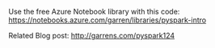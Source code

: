 Use the free Azure Notebook library with this code: https://notebooks.azure.com/garren/libraries/pyspark-intro

Related Blog post: http://garrens.com/pyspark124
